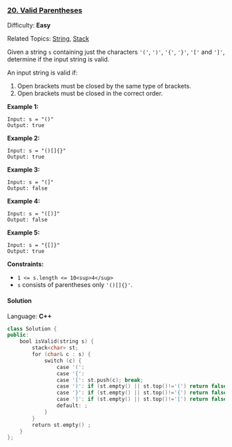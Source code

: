 ### [20\. Valid Parentheses](https://leetcode.com/problems/valid-parentheses/)

Difficulty: **Easy**

Related Topics: [String](https://leetcode.com/tag/string/), [Stack](https://leetcode.com/tag/stack/)

Given a string `s` containing just the characters `'('`, `')'`, `'{'`, `'}'`, `'['` and `']'`, determine if the input string is valid.

An input string is valid if:

1.  Open brackets must be closed by the same type of brackets.
2.  Open brackets must be closed in the correct order.

**Example 1:**

```
Input: s = "()"
Output: true
```

**Example 2:**

```
Input: s = "()[]{}"
Output: true
```

**Example 3:**

```
Input: s = "(]"
Output: false
```

**Example 4:**

```
Input: s = "([)]"
Output: false
```

**Example 5:**

```
Input: s = "{[]}"
Output: true
```

**Constraints:**

- `1 <= s.length <= 10<sup>4</sup>`
- `s` consists of parentheses only `'()[]{}'`.

#### Solution

Language: **C++**

```c++
class Solution {
public:
    bool isValid(string s) {
        stack<char> st;
        for (char& c : s) {
            switch (c) {
                case '(':
                case '{':
                case '[': st.push(c); break;
                case ')': if (st.empty() || st.top()!='(') return false; else st.pop(); break;
                case '}': if (st.empty() || st.top()!='{') return false; else st.pop(); break;
                case ']': if (st.empty() || st.top()!='[') return false; else st.pop(); break;
                default: ;
            }
        }
        return st.empty() ;
    }
};
```
